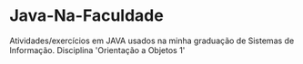 # Java-Na-Faculdade
 Atividades/exercícios em JAVA usados na minha graduação de Sistemas de Informação. Disciplina 'Orientação a Objetos 1'
